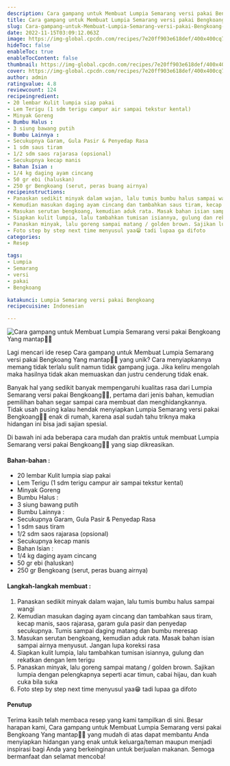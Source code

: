```yaml
---
description: Cara gampang untuk Membuat Lumpia Semarang versi pakai Bengkoang Yang mantap"
title: Cara gampang untuk Membuat Lumpia Semarang versi pakai Bengkoang Yang mantap
slug: Cara-gampang-untuk-Membuat-Lumpia-Semarang-versi-pakai-Bengkoang-Yang-mantap
date: 2022-11-15T03:09:12.063Z
image: https://img-global.cpcdn.com/recipes/7e20ff903e618def/400x400cq70/photo.jpg
hideToc: false
enableToc: true
enableTocContent: false
thumbnail: https://img-global.cpcdn.com/recipes/7e20ff903e618def/400x400cq70/photo.jpg
cover: https://img-global.cpcdn.com/recipes/7e20ff903e618def/400x400cq70/photo.jpg
author: admin
ratingvalue: 4.8
reviewcount: 124
recipeingredient:
- 20 lembar Kulit lumpia siap pakai
- Lem Terigu (1 sdm terigu campur air sampai tekstur kental)
- Minyak Goreng
- Bumbu Halus :
- 3 siung bawang putih
- Bumbu Lainnya :
- Secukupnya Garam, Gula Pasir & Penyedap Rasa
- 1 sdm saus tiram
- 1/2 sdm saos rajarasa (opsional)
- Secukupnya kecap manis
- Bahan Isian :
- 1/4 kg daging ayam cincang
- 50 gr ebi (haluskan)
- 250 gr Bengkoang (serut, peras buang airnya)
recipeinstructions:
- Panaskan sedikit minyak dalam wajan, lalu tumis bumbu halus sampai wangi
- Kemudian masukan daging ayam cincang dan tambahkan saus tiram, kecap manis, saos rajarasa, garam gula pasir dan penyedap secukupnya. Tumis sampai daging matang dan bumbu meresap
- Masukan serutan bengkoang, kemudian aduk rata. Masak bahan isian sampai airnya menyusut. Jangan lupa koreksi rasa
- Siapkan kulit lumpia, lalu tambahkan tumisan isiannya, gulung dan rekatkan dengan lem terigu
- Panaskan minyak, lalu goreng sampai matang / golden brown. Sajikan lumpia dengan pelengkapnya seperti acar timun, cabai hijau, dan kuah cuka bila suka
- Foto step by step next time menyusul yaa😁 tadi lupaa ga difoto
categories:
- Resep

tags:
- Lumpia
- Semarang
- versi
- pakai
- Bengkoang

katakunci: Lumpia Semarang versi pakai Bengkoang
recipecuisine: Indonesian

---
```


![Cara gampang untuk Membuat Lumpia Semarang versi pakai Bengkoang Yang mantap👩‍🍳](https://img-global.cpcdn.com/recipes/7e20ff903e618def/400x400cq70/photo.jpg)

Lagi mencari ide resep Cara gampang untuk Membuat Lumpia Semarang versi pakai Bengkoang Yang mantap👩‍🍳 yang unik? Cara menyiapkannya memang tidak terlalu sulit namun tidak gampang juga. Jika keliru mengolah maka hasilnya tidak akan memuaskan dan justru cenderung tidak enak.

Banyak hal yang sedikit banyak mempengaruhi kualitas rasa dari Lumpia Semarang versi pakai Bengkoang👩‍🍳, pertama dari jenis bahan, kemudian pemilihan bahan segar sampai cara membuat dan menghidangkannya. Tidak usah pusing kalau hendak menyiapkan Lumpia Semarang versi pakai Bengkoang👩‍🍳 enak di rumah, karena asal sudah tahu triknya maka hidangan ini bisa jadi sajian spesial.

Di bawah ini ada beberapa cara mudah dan praktis untuk membuat Lumpia Semarang versi pakai Bengkoang👩‍🍳 yang siap dikreasikan.

<!--inarticleads1-->

#### Bahan-bahan :

- 20 lembar Kulit lumpia siap pakai
- Lem Terigu (1 sdm terigu campur air sampai tekstur kental)
- Minyak Goreng
- Bumbu Halus :
- 3 siung bawang putih
- Bumbu Lainnya :
- Secukupnya Garam, Gula Pasir & Penyedap Rasa
- 1 sdm saus tiram
- 1/2 sdm saos rajarasa (opsional)
- Secukupnya kecap manis
- Bahan Isian :
- 1/4 kg daging ayam cincang
- 50 gr ebi (haluskan)
- 250 gr Bengkoang (serut, peras buang airnya)

<!--inarticleads2-->

#### Langkah-langkah membuat :

1. Panaskan sedikit minyak dalam wajan, lalu tumis bumbu halus sampai wangi
1. Kemudian masukan daging ayam cincang dan tambahkan saus tiram, kecap manis, saos rajarasa, garam gula pasir dan penyedap secukupnya. Tumis sampai daging matang dan bumbu meresap
1. Masukan serutan bengkoang, kemudian aduk rata. Masak bahan isian sampai airnya menyusut. Jangan lupa koreksi rasa
1. Siapkan kulit lumpia, lalu tambahkan tumisan isiannya, gulung dan rekatkan dengan lem terigu
1. Panaskan minyak, lalu goreng sampai matang / golden brown. Sajikan lumpia dengan pelengkapnya seperti acar timun, cabai hijau, dan kuah cuka bila suka
1. Foto step by step next time menyusul yaa😁 tadi lupaa ga difoto

#### Penutup

Terima kasih telah membaca resep yang kami tampilkan di sini. Besar harapan kami, Cara gampang untuk Membuat Lumpia Semarang versi pakai Bengkoang Yang mantap👩‍🍳 yang mudah di atas dapat membantu Anda menyiapkan hidangan yang enak untuk keluarga/teman maupun menjadi inspirasi bagi Anda yang berkeinginan untuk berjualan makanan. Semoga bermanfaat dan selamat mencoba!